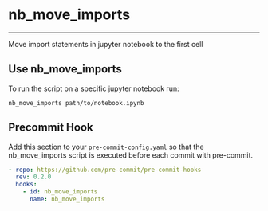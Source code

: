 # nb_move_imports

------------------------------

Move import statements in jupyter notebook to the first cell

## Use nb_move_imports

To run the script on a specific jupyter notebook run:

```console
nb_move_imports path/to/notebook.ipynb
```

## Precommit Hook

Add this section to your `pre-commit-config.yaml` so that the nb_move_imports script is executed before each commit with pre-commit.

```yaml
- repo: https://github.com/pre-commit/pre-commit-hooks
  rev: 0.2.0
  hooks:
    - id: nb_move_imports
      name: nb_move_imports
```
